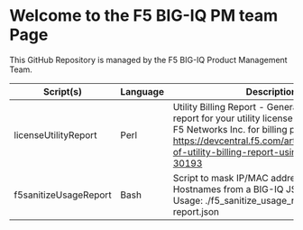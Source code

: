 # Welcome to the F5 BIG-IQ PM team Page

This GitHub Repository is managed by the F5 BIG-IQ Product Management Team.

Script(s) | Language | Description
------------ | ------------- | -------------
licenseUtilityReport | Perl | Utility Billing Report - Generate a usage report for your utility license(s) and provide to F5 Networks Inc. for billing purposes. https://devcentral.f5.com/articles/generation-of-utility-billing-report-using-big-iqs-api-30193
f5sanitizeUsageReport | Bash | Script to mask IP/MAC addresses and Hostnames from a BIG-IQ JSON report. Usage: ./f5_sanitize_usage_report.sh report.json
